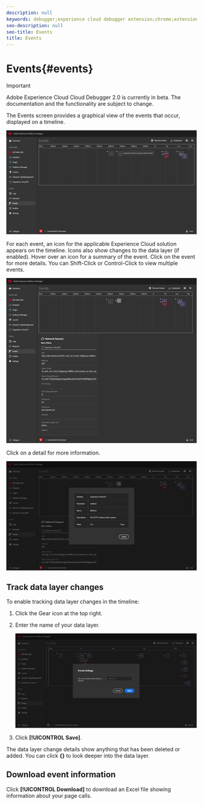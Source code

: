 ```yaml
---
description: null
keywords: debugger;experience cloud debugger extension;chrome;extension;events;dtm;target
seo-description: null
seo-title: Events
title: Events
---
```


# Events{#events}

> [!IMPORTANT]
>
> Adobe Experience Cloud Cloud Debugger 2.0 is currently in beta. The documentation and the functionality are subject to change. 

The Events screen provides a graphical view of the events that occur, displayed on a timeline.

![](assets/events.jpg)

For each event, an icon for the applicable Experience Cloud solution appears on the timeline. Icons also show changes to the data layer (if enabled). Hover over an icon for a summary of the event. Click on the event for more details. You can Shift-Click or Control-Click to view multiple events.

![](assets/events-details.jpg)

Click on a detail for more information.

![](assets/events-details-more.jpg)

## Track data layer changes

To enable tracking data layer changes in the timeline: 

1. Click the Gear icon at the top right.
1. Enter the name of your data layer.

    ![](assets/event-datalayer.jpg)

1. Click **[!UICONTROL Save]**.

The data layer change details show anything that has been deleted or added. You can click **{}** to look deeper into the data layer.

## Download event information

Click **[!UICONTROL Download]** to download an Excel file showing information about your page calls.